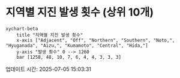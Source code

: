 # 지역별 지진 발생 횟수 (상위 10개)

```mermaid
xychart-beta
    title "지역별 지진 발생 횟수"
    x-axis ["Adjacent", "Off", "Northern", "Southern", "Noto,", "Hyuganada", "Aizu,", "Kumamoto", "Central", "Hida,"]
    y-axis "발생 횟수" 0 --> 1260
    bar [1258, 48, 10, 7, 6, 4, 4, 3, 3, 3]
```

업데이트 시간: 2025-07-05 15:03:31
